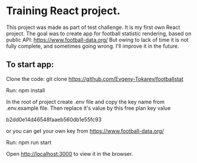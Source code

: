 # Training React project.
This project was made as part of test challenge. It is my first own React project.
The goal was to create app for football statistic rendering, based on public API:  https://www.football-data.org/
But owing to lack of time it is not fully complete, and sometimes going wrong. I'll improve it in the future.

## To start app:

Clone the code: git clone https://github.com/Evgeny-Tokarev/footballstat

Run: npm install

In the root of project create .env file and copy the key name from .env.example file.
Then replace it's value by this free plan key value

b2dd0e14d46548faaeb560db1e55fc93

or you can get your own key from  https://www.football-data.org/

Run: npm run start

Open [http://localhost:3000](http://localhost:3000) to view it in the browser.
